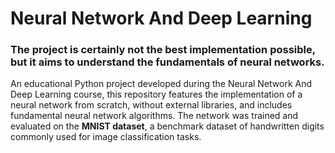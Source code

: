 
# Neural Network And Deep Learning

### The project is certainly not the best implementation possible, but it aims to understand the fundamentals of neural networks.

An educational Python project developed during the Neural Network And Deep Learning course,
this repository features the implementation of a neural network from scratch, without external libraries, and includes fundamental neural network algorithms.
The network was trained and evaluated on the **MNIST dataset**, a benchmark dataset of handwritten digits commonly used for image classification tasks.
